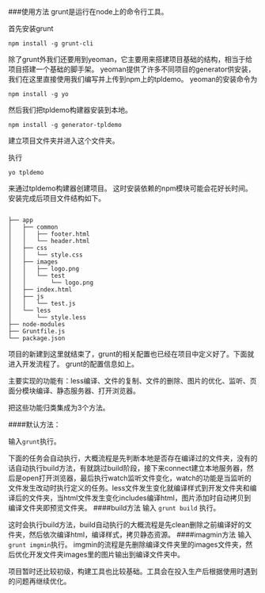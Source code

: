 ###使用方法
grunt是运行在node上的命令行工具。

首先安装grunt

```
npm install -g grunt-cli
```
除了grunt外我们还要用到yeoman，它主要用来搭建项目基础的结构，相当于给项目搭建一个基础的脚手架。
yeoman提供了许多不同项目的generator供安装，我们在这里直接使用我们编写并上传到npm上的tpldemo。
yeoman的安装命令为

```
npm install -g yo
```
然后我们把tpldemo构建器安装到本地。

```
npm install -g generator-tpldemo
```
建立项目文件夹并进入这个文件夹。

执行

```
yo tpldemo
```
来通过tpldemo构建器创建项目。
这时安装依赖的npm模块可能会花好长时间。安装完成后项目文件结构如下。

```

├── app
│   ├── common
│   │   ├── footer.html
│   │   └── header.html
│   ├── css
│   │   └── style.css
│   ├── images
│   │   ├── logo.png
│   │   └── test
│   │       └── logo.png
│   ├── index.html
│   ├── js
│   │   └── test.js
│   └── less
│       └── style.less
├── node-modules
├── Gruntfile.js
└── package.json
```
项目的新建到这里就结束了，grunt的相关配置也已经在项目中定义好了。下面就进入开发流程了。
grunt的配置信息如上。

主要实现的功能有：less编译、文件的复制、文件的删除、图片的优化、监听、页面分模块编译、静态服务器、打开浏览器。

把这些功能归类集成为3个方法。

####默认方法：

输入```grunt```执行。

下面的任务会自动执行，大概流程是先判断本地是否存在编译过的文件夹，没有的话自动执行build方法，有就跳过build阶段，接下来connect建立本地服务器，然后是open打开浏览器，最后执行watch监听文件变化，watch的功能是当监听的文件发生改动时执行定义的任务。less文件发生变化就编译样式到开发文件夹和编译后的文件夹，当html文件发生变化includes编译html，图片添加时自动拷贝到编译文件夹即预览文件夹。
####build方法
输入
```grunt build```
执行。

这时会执行build方法，build自动执行的大概流程是先clean删除之前编译好的文件夹，然后依次编译html，编译样式，拷贝静态资源。
####imagmin方法
输入```grunt imgmin```执行。
imgmin的流程是先删除编译文件夹里的images文件夹，然后优化开发文件夹images里的图片输出到编译文件夹中。

项目暂时还比较初级，构建工具也比较基础。工具会在投入生产后根据使用时遇到的问题再继续优化。
